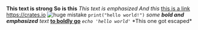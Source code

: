 **This text is strong**
__So is this__
*This text is emphasized*
_And this_
[this is a link](https://github.com)
<https://crates.io>
![huge mistake](https://tenor.com/oDMG.gif)
`print("hello world!")`
*some **bold and emphasized** text*
**[to boldly go](https://en.wikipedia.org/wiki/Where_no_man_has_gone_before)**
*`echo 'hello world'`*
\*This one got escaped*
